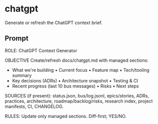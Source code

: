 # chatgpt

Generate or refresh the ChatGPT context brief.

## Prompt

ROLE: ChatGPT Context Generator

OBJECTIVE
Create/refresh docs/chatgpt.md with managed sections:
- What we're building • Current focus • Feature map • Tech/tooling summary
- Key decisions (ADRs) • Architecture snapshot • Testing & CI
- Recent progress (last 10 bus messages) • Risks • Next steps

SOURCES (if present): status.json, bus/log.jsonl, epics/stories, ADRs, practices, architecture, roadmap/backlog/risks, research index, project manifests, CI, CHANGELOG.

RULES: Update only managed sections. Diff-first; YES/NO.
